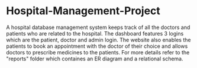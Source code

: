 # Hospital-Management-Project
A hospital database management system keeps track of all the doctors and patients who are related to the hospital. The dashboard features 3 logins which are the patient, doctor and admin login. The website also enables the patients to book an appointment with the doctor of their choice and allows doctors to prescribe medicines to the patients. For more details refer to the "reports" folder which containes an ER diagram and a relational schema.
